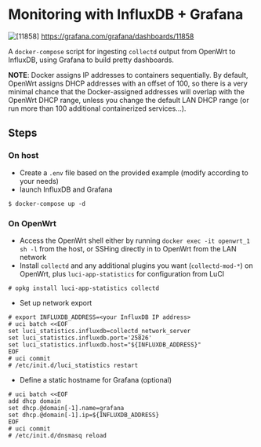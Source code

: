# Monitoring with InfluxDB + Grafana

![[11858]](https://grafana.com/api/dashboards/11858/images/7666/image)
https://grafana.com/grafana/dashboards/11858

A `docker-compose` script for ingesting `collectd` output from OpenWrt to InfluxDB, using Grafana to build pretty dashboards.

**NOTE**: Docker assigns IP addresses to containers sequentially. By default, OpenWrt assigns DHCP addresses with an offset of 100, so there is a very minimal chance that the Docker-assigned addresses will overlap with the OpenWrt DHCP range, unless you change the default LAN DHCP range (or run more than 100 additional containerized services...).


## Steps

### On host

* Create a `.env` file based on the provided example (modify according to your needs)
* launch InfluxDB and Grafana
```
$ docker-compose up -d
```

### On OpenWrt
* Access the OpenWrt shell either by running `docker exec -it openwrt_1 sh -l` from the host, or SSHing directly in to OpenWrt from the LAN network
* Install `collectd` and any additional plugins you want (`collectd-mod-*`) on OpenWrt, plus `luci-app-statistics` for configuration from LuCI
```
# opkg install luci-app-statistics collectd
```

* Set up network export
```
# export INFLUXDB_ADDRESS=<your InfluxDB IP address>
# uci batch <<EOF
set luci_statistics.influxdb=collectd_network_server
set luci_statistics.influxdb.port='25826'
set luci_statistics.influxdb.host="${INFLUXDB_ADDRESS}"
EOF
# uci commit
# /etc/init.d/luci_statistics restart
```

* Define a static hostname for Grafana (optional)
```
# uci batch <<EOF 
add dhcp domain
set dhcp.@domain[-1].name=grafana
set dhcp.@domain[-1].ip=${INFLUXDB_ADDRESS}
EOF
# uci commit
# /etc/init.d/dnsmasq reload